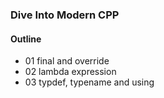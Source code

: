 ### Dive Into Modern CPP

#### Outline

* 01 final and override
* 02 lambda expression
* 03 typdef, typename and using